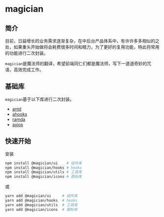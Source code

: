 # magician

## 简介

目前，日益增长的业务需求逐渐复杂，在中后台产品体系中，有许许多多相似的之处，如果重头开始做将会耗费很多时间和精力，为了更好的复用功能，特此将常用的功能进行二次封装。

`magician`是魔法师的翻译，希望前端同仁们都是魔法师，写下一道道奇妙的咒语，高效完成工作。

## 基础库

`magician`基于以下库进行二次封装。

- [antd](https://ant.design/docs/react/introduce-cn)
- [ahooks](https://ahooks.gitee.io/)
- [ramda](https://ramda.cn/)
- [axios](http://www.axios-js.com/)

## 快速开始

安装

```bash
npm install @magician/ui    # 组件库
npm install @magician/hooks # hooks
npm install @magician/utils # 工具库
npm install @magician/icons # 图标库
```

或

```bash
yarn add @magician/ui     # 组件库
yarn add @magician/hooks  # hooks
yarn add @magician/utils  # 工具库
yarn add @magician/icons  # 图标库
```

